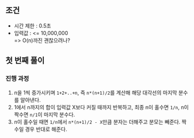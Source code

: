 ## 조건
- 시간 제한 : 0.5초
- 입력값 : <= 10,000,000   
=> O(n)까진 괜찮으려나?

## 첫 번째 풀이
### 진행 과정
1. n을 1씩 증가시키며 `1+2+..+n`, 즉 `n*(n+1)/2`를 계산해 해당 대각선의 마지막 분수를 알아낸다.
2. 1에서 n까지의 합이 입력값 X보다 커질 때까지 반복하고, 최종 n이 홀수면 `1/n`, n이 짝수면 `n/1`이 마지막 분수다.
3. n이 홀수일 때면 `1/n`에서 `n*(n+1)/2 - X`만큼 분자는 더해주고 분모는 빼준다. 짝수일 경우 반대로 해준다.